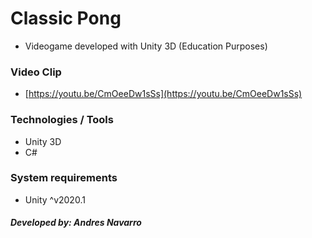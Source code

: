 # Classic Pong

- Videogame developed with Unity 3D (Education Purposes)

### Video Clip

- [https://youtu.be/CmOeeDw1sSs](https://youtu.be/CmOeeDw1sSs)

### Technologies / Tools

- Unity 3D
- C#

### System requirements

- Unity ^v2020.1

##### Developed by: Andres Navarro
